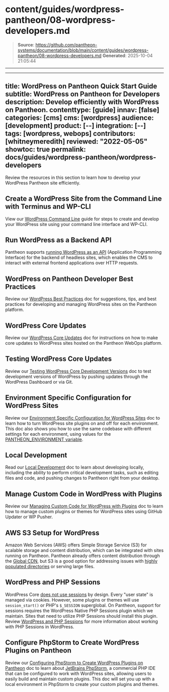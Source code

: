 # content/guides/wordpress-pantheon/08-wordpress-developers.md

> **Source**: https://github.com/pantheon-systems/documentation/blob/main/content/guides/wordpress-pantheon/08-wordpress-developers.md
> **Generated**: 2025-10-04 21:05:44

---

---
title: WordPress on Pantheon Quick Start Guide
subtitle: WordPress on Pantheon for Developers
description: Develop efficiently with WordPress on Pantheon.
contenttype: [guide]
innav: [false]
categories: [cms]
cms: [wordpress]
audience: [development]
product: [--]
integration: [--]
tags: [wordpress, webops]
contributors: [whitneymeredith]
reviewed: "2022-05-05"
showtoc: true
permalink: docs/guides/wordpress-pantheon/wordpress-developers
---

Review the resources in this section to learn how to develop your WordPress Pantheon site efficiently.

## Create a WordPress Site from the Command Line with Terminus and WP-CLI

View our [WordPress Command Line](/guides/wp-cli) guide for steps to create and develop your WordPress site using your command line interface and WP-CLI. 

## Run WordPress as a Backend API

Pantheon supports [running WordPress as an API](/guides/decoupled) (Application Programming Interface) for the backend of headless sites, which enables the CMS to interact with external frontend applications over HTTP requests.

## WordPress on Pantheon Developer Best Practices

Review our [WordPress Best Practices](/guides/wordpress-developer/wordpress-best-practices) doc for suggestions, tips, and best practices for developing and managing WordPress sites on the Pantheon platform.

## WordPress Core Updates

Review our [WordPress Core Updates](/core-updates) doc for instructions on how to make core updates to WordPress sites hosted on the Pantheon WebOps platform.

## Testing WordPress Core Updates

Review our [Testing WordPress Core Development Versions](/guides/wordpress-developer/wordpress-development-versions) doc to test development versions of WordPress by pushing updates through the WordPress Dashboard or via Git.

## Environment Specific Configuration for WordPress Sites

Review our [Environment Specific Configuration for WordPress Sites](/guides/environment-configuration/environment-specific-config) doc to learn how to turn WordPress site plugins on and off for each environment. This doc also shows you how to use the same codebase with different settings for each environment, using values for the [PANTHEON_ENVIRONMENT variable](/guides/environment-configuration/read-environment-config).

## Local Development

Read our [Local Development](/guides/local-development) doc to learn about developing locally, including the ability to perform critical development tasks, such as editing files and code, and pushing changes to Pantheon right from your desktop.

## Manage Custom Code in WordPress with Plugins

Review our [Managing Custom Code for WordPress with Plugins](/guides/wordpress-configurations/wordpress-custom-code) doc to learn how to manage custom plugins or themes for WordPress sites using GitHub Updater or WP Pusher.

## AWS S3 Setup for WordPress

Amazon Web Services (AWS) offers Simple Storage Service (S3) for scalable storage and content distribution, which can be integrated with sites running on Pantheon. Pantheon already offers content distribution through the [Global CDN](/guides/global-cdn), but S3 is a good option for addressing issues with [highly populated directories](/guides/filesystem/large-files) or serving large files.

## WordPress and PHP Sessions

WordPress Core [does not use sessions](https://wordpress.org/support/topic/how-does-wordpress-handle-sessions-and-session-variables/?replies=7) by design. Every "user state" is managed via cookies. However, some plugins or themes will use `session_start()` or PHP's `$_SESSION` superglobal. On Pantheon, support for sessions requires the WordPress Native PHP Sessions plugin which we maintain. Sites that need to utilize PHP Sessions should install this plugin. Review [WordPress and PHP Sessions](/guides/php/wordpress-sessions) for more information about working with PHP Sessions in WordPress.

## Configure PhpStorm to Create WordPress Plugins on Pantheon

Review our [Configuring PhpStorm to Create WordPress Plugins on Pantheon](/guides/local-development/wordpress-phpstorm) doc to learn about [JetBrains PhpStorm](https://www.jetbrains.com/phpstorm/), a commercial PHP IDE that can be configured to work with WordPress sites, allowing users to easily build and maintain custom plugins. This doc will set you up with a local environment in PhpStorm to create your custom plugins and themes.
